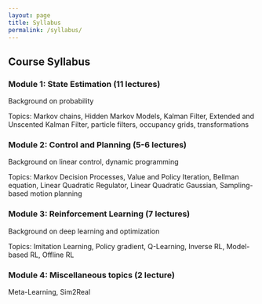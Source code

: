 ```yaml
---
layout: page
title: Syllabus
permalink: /syllabus/
---
```


## Course Syllabus

### Module 1: State Estimation (11 lectures)
Background on probability

Topics: Markov chains, Hidden Markov Models, Kalman Filter, Extended and Unscented Kalman Filter, particle filters, occupancy grids, transformations

### Module 2: Control and Planning (5-6 lectures)
Background on linear control, dynamic programming

Topics: Markov Decision Processes, Value and Policy Iteration, Bellman equation, Linear Quadratic Regulator, Linear Quadratic Gaussian, Sampling-based motion planning

### Module 3: Reinforcement Learning (7 lectures)
Background on deep learning and optimization

Topics: Imitation Learning, Policy gradient, Q-Learning, Inverse RL, Model-based RL, Offline RL

### Module 4: Miscellaneous topics (2 lecture)
Meta-Learning, Sim2Real
